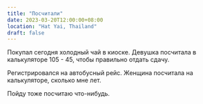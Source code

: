 ```yaml
---
title: "Посчитали"
date: 2023-03-20T12:00:00+08:00
location: "Hat Yai, Thailand"
draft: false
---
```


Покупал сегодня холодный чай в киоске. Девушка посчитала в калькуляторе 105 - 45, чтобы
правильно отдать сдачу.

Регистрировался на автобусный рейс. Женщина посчитала на калькуляторе, сколько мне лет.

Пойду тоже посчитаю что-нибудь.
